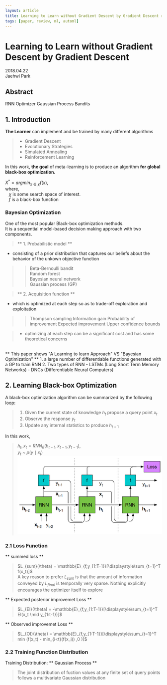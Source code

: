 ```yaml
---
layout: article
title: Learning to Learn without Gradient Descent by Gradient Descent review
tags: [paper, review, ml, automl]
---
```


# Learning to Learn without Gradient Descent by Gradient Descent

2018.04.22 <br>
Jaehwi Park

## Abstract

RNN Optimizer
Gaussian Process Bandits

## 1. Introduction

**The Learner** can implement and be trained by many different algorithms

> - Gradient Descent <br>
> - Evolutionary Strategies <br>
> - Simulated Annealing <br>
> - Reinforcement Learning <br>


In this work, **the goal** of meta-learning is to produce an algorithm **for global black-box optimization.**

$X^* = argmin_{x\in\chi}f(x)$, <br>
where, <br>
&nbsp;&nbsp; $\chi$ is some search space of interest. <br>
&nbsp;&nbsp; $f$ is a black-box function


### Bayesian Optimization
One of the most popular Black-box optimization methods. <br>
It is a sequential model-based decision making approach with two components.

> ** 1. Probabilistic model **
 - consisting of a prior distribution that captures our beliefs about the behavior of the unkown objective function 
>  > Beta-Bernoulli bandit <br>
   > Random forest <br>
   > Bayesian neural network <br>
   > Gaussian process (GP)

> ** 2. Acquisition function **
 - which is optimized at each step so as to trade-off exploration and exploitation
>  > Thompson sampling
   > Information gain
   > Probability of improvement
   > Expected improvement
   > Upper confidence bounds

> - optimizing at each step can be a significant cost and has some theoretical concerns

<br>
** This paper shows "A Learning to learn Approach" VS "Bayesian Optimization" **
 1. a large number of differentiable functions generated with a GP to train RNN
 2. Two types of RNN
   - LSTMs (Long Short Term Memory Networks)
   - DNCs  (Differentiable Neural Computers)



## 2. Learning Black-box Optimization

A black-box optimization algorithm can be summarized by the following loop:

> 1. Given the current state of knowledge $h_t$ propose a query point $x_t$
> 2. Observe the response $y_t$
> 3. Update any internal statistics to produce $h_{t+1}$

In this work,
> $h_t, x_t = RNN_{\theta}(h_{t-1}, x_{t-1}, y_{t-1})$, <br>
> $y_t$ ~ $p(y \mid x_t)$
![Figure1](https://raw.githubusercontent.com/jaehwi0823/jaehwi0823.github.io/master/_image/LLwGG/Figure1.png)

### 2.1 Loss Function

** summed loss **

> $L_{sum}(\theta) = \mathbb{E}_{f,y_{1:T-1}}[\displaystyle\sum_{t=1}^T f(x_t)]$ <br>
> A key reason to prefer $L_{sum}$ is that the amount of information conveyed by $L_{final}$ is temporally very sparse.
> Nothing explicitly encourages the optimizer itself to explore


** Expected posterior improvemet Loss **

> $L_{EI}(\theta) = -\mathbb{E}_{f,y_{1:T-1}}[\displaystyle\sum_{t=1}^T EI(x_t \mid y_{1:t-1})]$ <br>


** Observed improvemet Loss **

> $L_{OI}(\theta) = \mathbb{E}_{f,y_{1:T-1}}[\displaystyle\sum_{t=1}^T min (f(x_t) - min_{i<t}(f(x_i)) ,0 )]$ <br>



### 2.2 Training Function Distribution

Training Distribution: ** Gaussian Process **
> The joint distribution of fuction values at any finite set of query points follows a multivariate Gaussian distribution


